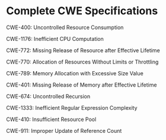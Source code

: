 

# Complete CWE Specifications

CWE-400: Uncontrolled Resource Consumption

CWE-1176: Inefficient CPU Computation

CWE-772: Missing Release of Resource after Effective Lifetime

CWE-770: Allocation of Resources Without Limits or Throttling

CWE-789: Memory Allocation with Excessive Size Value

CWE-401: Missing Release of Memory after Effective Lifetime

CWE-674: Uncontrolled Recursion

CWE-1333: Inefficient Regular Expression Complexity

CWE-410: Insufficient Resource Pool

CWE-911: Improper Update of Reference Count